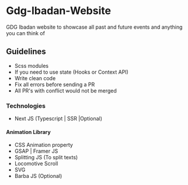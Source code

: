 # Gdg-Ibadan-Website
GDG Ibadan website to showcase all past and future events and anything you can think of

## Guidelines
- Scss modules 
- If you need to use state (Hooks or Context API)
- Write clean code
- Fix all errors before sending a PR
- All PR's with conflict would not be merged

### Technologies
- Next JS (Typescript | SSR |Optional)

#### Animation Library
- CSS Animation property
- GSAP | Framer JS 
- Splitting JS (To split texts)
- Locomotive Scroll
- SVG
- Barba JS (Optional)

